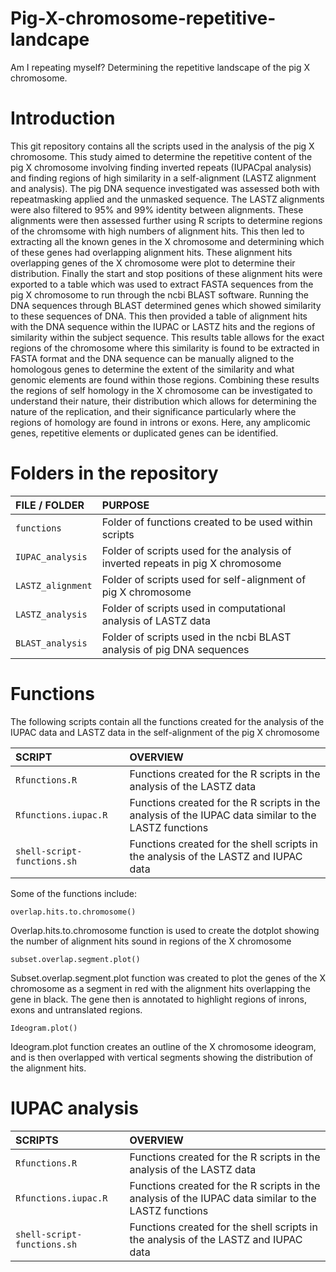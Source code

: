 # Pig-X-chromosome-repetitive-landcape
Am I repeating myself? Determining the repetitive landscape of the pig X chromosome. 

# Introduction
This git repository contains all the scripts used in the analysis of the pig X chromosome. This study aimed to determine the repetitive content of the pig X chromosome involving finding inverted repeats (IUPACpal analysis) and finding regions of high similarity in a self-alignment (LASTZ alignment and analysis). 
The pig DNA sequence investigated was assessed both with repeatmasking applied and the unmasked sequence. The LASTZ alignments were also filtered to 95% and 99% identity between alignments. 
These alignments were then assessed further using R scripts to determine regions of the chromsome with high numbers of alignment hits. This then led to extracting all the known genes in the X chromosome and determining which of these genes had overlapping alignment hits. These alignment hits overlapping genes of the X chromosome were plot to determine their distribution. Finally the start and stop positions of these alignment hits were exported to a table which was used to extract FASTA sequences from the pig X chromosome to run through the ncbi BLAST software.
Running the DNA sequences through BLAST determined genes which showed similarity to these sequences of DNA. This then provided a table of alignment hits with the DNA sequence within the IUPAC or LASTZ hits and the regions of similarity within the subject sequence. This results table allows for the exact regions of the chromosome where this similarity is found to be extracted in FASTA format and the DNA sequence can be manually aligned to the homologous genes to determine the extent of the similarity and what genomic elements are found within those regions. 
Combining these results the regions of self homology in the X chromosome can be investigated to understand their nature, their distribution which allows for determining the nature of the replication, and their significance particularly where the regions of homology are found in introns or exons. Here, any amplicomic genes, repetitive elements or duplicated genes can be identified. 

# Folders in the repository 

| FILE / FOLDER | PURPOSE |
| :--- | :--- |
| `functions` | Folder of functions created to be used within scripts 
| `IUPAC_analysis` | Folder of scripts used for the analysis of inverted repeats in pig X chromosome 
| `LASTZ_alignment` | Folder of scripts used for self-alignment of pig X chromosome
| `LASTZ_analysis` | Folder of scripts used in computational analysis of LASTZ data
| `BLAST_analysis` | Folder of scripts used in the ncbi BLAST analysis of pig DNA sequences

# Functions 
The following scripts contain all the functions created for the analysis of the IUPAC data and LASTZ data in the self-alignment of the pig X chromosome

| SCRIPT | OVERVIEW |
| :--- | :--- | 
| `Rfunctions.R` | Functions created for the R scripts in the analysis of the LASTZ data 
| `Rfunctions.iupac.R` | Functions created for the R scripts in the analysis of the IUPAC data similar to the LASTZ functions 
| `shell-script-functions.sh` | Functions created for the shell scripts in the analysis of the LASTZ and IUPAC data

Some of the functions include: 

```
overlap.hits.to.chromosome()
```
Overlap.hits.to.chromosome function is used to create the dotplot showing the number of alignment hits sound in regions of the X chromosome 

```
subset.overlap.segment.plot()
```
Subset.overlap.segment.plot function was created to plot the genes of the X chromosome as a segment in red with the alignment hits overlapping the gene in black. The gene then is annotated to highlight regions of inrons, exons and untranslated regions. 

```
Ideogram.plot()
``` 
Ideogram.plot function creates an outline of the X chromosome ideogram, and is then overlapped with vertical segments showing the distribution of the alignment hits. 

# IUPAC analysis

| SCRIPTS | OVERVIEW |
| :--- | :--- | 
| `Rfunctions.R` | Functions created for the R scripts in the analysis of the LASTZ data 
| `Rfunctions.iupac.R` | Functions created for the R scripts in the analysis of the IUPAC data similar to the LASTZ functions 
| `shell-script-functions.sh` | Functions created for the shell scripts in the analysis of the LASTZ and IUPAC data

